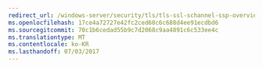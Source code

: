 ```yaml
---
redirect_url: /windows-server/security/tls/tls-ssl-schannel-ssp-overview.md
ms.openlocfilehash: 17ce4a72727e42fc2ced60c6c688d4ee91ecdbd6
ms.sourcegitcommit: 70c1b6cedad55b9c7d2068c9aa4891c6c533ee4c
ms.translationtype: MT
ms.contentlocale: ko-KR
ms.lasthandoff: 07/03/2017
---
```

